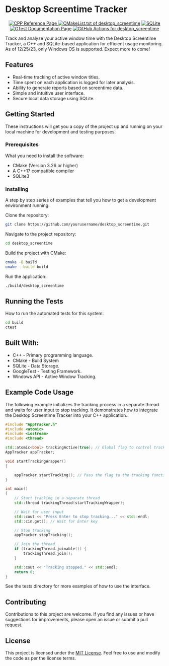 # Desktop Screentime Tracker

<p align='center'>
  <a target="_blank" href='https://en.cppreference.com/w/'><img src='https://img.shields.io/badge/C%2B%2B-blue?style=for-the-badge&logo=cplusplus&color=blue' alt="CPP Reference Page"> </a>
  <a target="_blank" href='https://github.com/SySyAli/desktop_screentime/blob/main/CMakeLists.txt'><img src='https://img.shields.io/badge/CMake-blue?style=for-the-badge&logo=cmake&color=%230096FF' alt="CMakeList.txt of desktop_screentime"></a>
  <a target="_blank" href='https://www.sqlite.org/index.html'><img src='https://img.shields.io/badge/SQLite-blue?style=for-the-badge&logo=sqlite&color=darkgreen' alt="SQLite"></a>
 <a target="_blank" href='https://google.github.io/googletest/'><img src="https://img.shields.io/badge/GTest-blue?style=for-the-badge&logo=google&labelColor=GTest&color=lightgray" alt="GTest Documentation Page"/></a>
  <a target="_blank" href='https://github.com/SySyAli/desktop_screentime/actions'><img src='https://img.shields.io/badge/Github%20Actions-blue?style=for-the-badge&logo=githubactions&logoColor=white&color=%231134A6' alt="GitHub Actions for desktop_screentime"></a>
</p>
Track and analyze your active window time with the Desktop Screentime Tracker, a C++ and 
SQLite-based application for efficient usage monitoring. As of 12/25/23, only Windows OS is 
supported. Expect more to come!

## Features

- Real-time tracking of active window titles.
- Time spent on each application is logged for later analysis.
- Ability to generate reports based on screentime data.
- Simple and intuitive user interface.
- Secure local data storage using SQLite.

## Getting Started

These instructions will get you a copy of the project up and running on your local machine for development and testing purposes.

### Prerequisites

What you need to install the software:

- CMake (Version 3.26 or higher)
- A C++17 compatible compiler
- SQLite3

### Installing

A step by step series of examples that tell you how to get a development environment running:

Clone the repository:

```bash
git clone https://github.com/yourusername/desktop_screentime.git
```
Navigate to the project repository:
```bash
cd desktop_screentime
```
Build the project with CMake:
```bash
cmake -B build
cmake --build build
```
Run the application:
```bash
./build/desktop_screentime
```
## Running the Tests
How to run the automated tests for this system:
```bash
cd build
ctest
```
## Built With:
- C++ - Primary programming language.
- CMake - Build System
- SQLite - Data Storage.
- GoogleTest - Testing Framework.
- Windows API - Active Window Tracking.

## Example Code Usage

The following example initializes the tracking process in a separate thread and waits for user input to stop tracking. It demonstrates how to integrate the Desktop Screentime Tracker into your C++ application.

```cpp
#include "AppTracker.h"
#include <atomic>
#include <iostream>
#include <thread>

std::atomic<bool> trackingActive(true); // Global flag to control tracking
AppTracker appTracker;

void startTrackingWrapper()
{

    appTracker.startTracking(); // Pass the flag to the tracking function
}

int main()
{
    // Start tracking in a separate thread
    std::thread trackingThread(startTrackingWrapper);

    // Wait for user input
    std::cout << "Press Enter to stop tracking..." << std::endl;
    std::cin.get(); // Wait for Enter key

    // Stop tracking
    appTracker.stopTracking();

    // Join the thread
    if (trackingThread.joinable()) {
        trackingThread.join();
    }

    std::cout << "Tracking stopped." << std::endl;
    return 0;
}
```
See the tests directory for more examples of how to use the interface.

## Contributing

Contributions to this project are welcome. If you find any issues or have suggestions for improvements, please open an issue or submit a pull request.

## License

This project is licensed under the [MIT License](https://opensource.org/license/mit/). Feel free to use and modify the code as per the license terms.
